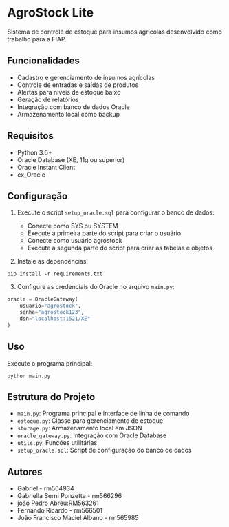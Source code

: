 # AgroStock Lite

Sistema de controle de estoque para insumos agrícolas desenvolvido como trabalho para a FIAP.

## Funcionalidades

- Cadastro e gerenciamento de insumos agrícolas
- Controle de entradas e saídas de produtos
- Alertas para níveis de estoque baixo
- Geração de relatórios
- Integração com banco de dados Oracle
- Armazenamento local como backup

## Requisitos

- Python 3.6+
- Oracle Database (XE, 11g ou superior)
- Oracle Instant Client
- cx_Oracle

## Configuração

1. Execute o script `setup_oracle.sql` para configurar o banco de dados:
   - Conecte como SYS ou SYSTEM
   - Execute a primeira parte do script para criar o usuário
   - Conecte como usuário agrostock
   - Execute a segunda parte do script para criar as tabelas e objetos

2. Instale as dependências:
```
pip install -r requirements.txt
```

3. Configure as credenciais do Oracle no arquivo `main.py`:
```python
oracle = OracleGateway(
    usuario="agrostock",
    senha="agrostock123",
    dsn="localhost:1521/XE"
)
```

## Uso

Execute o programa principal:
```
python main.py
```

## Estrutura do Projeto

- `main.py`: Programa principal e interface de linha de comando
- `estoque.py`: Classe para gerenciamento de estoque
- `storage.py`: Armazenamento local em JSON
- `oracle_gateway.py`: Integração com Oracle Database
- `utils.py`: Funções utilitárias
- `setup_oracle.sql`: Script de configuração do banco de dados

## Autores

- Gabriel - rm564934
- Gabriella Serni Ponzetta - rm566296
- joão Pedro Abreu:RM563261
- Fernando Ricardo - rm566501
- João Francisco Maciel Albano - rm565985
